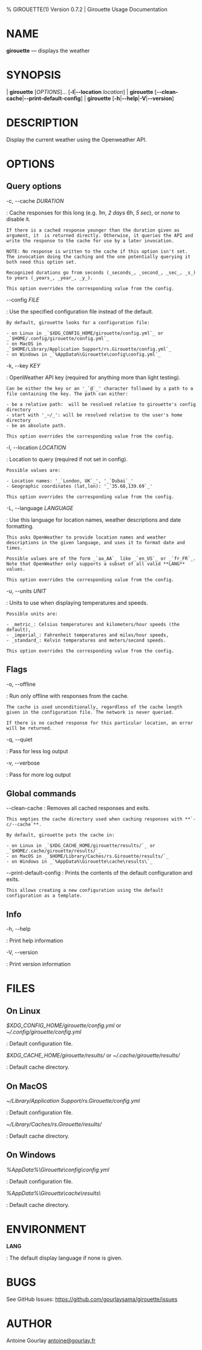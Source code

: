 % GIROUETTE(1) Version 0.7.2 | Girouette Usage Documentation

NAME
====

**girouette** — displays the weather

SYNOPSIS
========

| **girouette** \[_OPTIONS_]... \[**-l**|**\--location** _location_]
| **girouette** \[**\--clean-cache**|**\--print-default-config**]
| **girouette** \[**-h**|**\--help**|**-V**|**\--version**]

DESCRIPTION
===========

Display the current weather using the Openweather API.

OPTIONS
=======

Query options
-------------

-c, \--cache _DURATION_

:   Cache responses for this long (e.g. _1m_, _2 days 6h_, _5 sec_), or _none_ to disable it.

    If there is a cached response younger than the duration given as argument, it  is returned directly. Otherwise, it queries the API and write the response to the cache for use by a later invocation.

    NOTE: No response is written to the cache if this option isn't set. The invocation doing the caching and the one potentially querying it both need this option set.

    Recognized durations go from seconds (_seconds_, _second_, _sec_, _s_) to years (_years_, _year_, _y_).

    This option overrides the corresponding value from the config.

\--config _FILE_

:   Use the specified configuration file instead of the default.

    By default, girouette looks for a configuration file:
            
    - on Linux in _`$XDG_CONFIG_HOME/girouette/config.yml`_ or _`$HOME/.config/girouette/config.yml`_
    - on MacOS in _`$HOME/Library/Application Support/rs.Girouette/config.yml`_
    - on Windows in _`%AppData%\Girouette\config\config.yml`_

-k, \--key _KEY_

:   OpenWeather API key (required for anything more than light testing).

    Can be either the key or an '_`@`_' character followed by a path to a file containing the key. The path can either: 

    - be a relative path:  will be resolved relative to girouette's config directory
    - start with '_~/_': will be resolved relative to the user's home directory
    - be an absolute path.

    This option overrides the corresponding value from the config.

-l, \--location _LOCATION_

:   Location to query (required if not set in config).

    Possible values are:

    - Location names: '_`London, UK`_', '_`Dubai`_'
    - Geographic coordinates (lat,lon): '_`35.68,139.69`_'

    This option overrides the corresponding value from the config.

 -L, \--language _LANGUAGE_

:   Use this language for location names, weather descriptions and date formatting.

    This asks OpenWeather to provide location names and weather descriptions in the given language, and uses it to format date and times.

    Possible values are of the form _`aa_AA`_ like _`en_US`_ or _`fr_FR`_. Note that OpenWeather only supports a subset of all valid **LANG** values.

    This option overrides the corresponding value from the config.

-u, \--units _UNIT_

:   Units to use when displaying temperatures and speeds.

    Possible units are:

    - _metric_: Celsius temperatures and kilometers/hour speeds (the default),
    - _imperial_: Fahrenheit temperatures and miles/hour speeds,
    - _standard_: Kelvin temperatures and meters/second speeds.

    This option overrides the corresponding value from the config.

Flags
-----

-o, \--offline

:   Run only offline with responses from the cache.

    The cache is used unconditionally, regardless of the cache length given in the configuration file. The network is never queried.

    If there is no cached response for this particular location, an error will be returned.

-q, \--quiet

:   Pass for less log output

-v, \--verbose

:   Pass for more log output

Global commands
---------------

\--clean-cache
:   Removes all cached responses and exits.

    This empties the cache directory used when caching responses with **`-c/--cache`**.

    By default, girouette puts the cache in:

    - on Linux in _`$XDG_CACHE_HOME/girouette/results/`_ or _`$HOME/.cache/girouette/results/`_
    - on MacOS in _`$HOME/Library/Caches/rs.Girouette/results/`_
    - on Windows in _`%AppData%\Girouette\cache\results\`_

\--print-default-config
:   Prints the contents of the default configuration and exits.

    This allows creating a new configuration using the default configuration as a template.

Info
----
-h, \--help

:   Print help information

-V, \--version

:   Print version information

FILES
=====

On Linux
--------

_\$XDG_CONFIG_HOME/girouette/config.yml_ or _~/.config/girouette/config.yml_

:   Default configuration file.

_\$XDG_CACHE_HOME/girouette/results/_ or _~/.cache/girouette/results/_

:   Default cache directory.

On MacOS
--------

_~/Library/Application Support/rs.Girouette/config.yml_

:   Default configuration file.

_~/Library/Caches/rs.Girouette/results/_

:   Default cache directory.

On Windows
----------

_%AppData%\\Girouette\\config\\config.yml_

:   Default configuration file.

_%AppData%\\Girouette\\cache\\results\\_

:   Default cache directory.

ENVIRONMENT
===========

**LANG**

:   The default display language if none is given.

BUGS
====

See GitHub Issues: <https://github.com/gourlaysama/girouette/issues>

AUTHOR
======

Antoine Gourlay <antoine@gourlay.fr>
